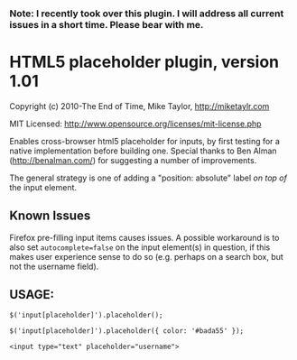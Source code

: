 ### Note: I recently took over this plugin. I will address all current issues in a short time. Please bear with me.

# HTML5 placeholder plugin, version 1.01
Copyright (c) 2010-The End of Time, Mike Taylor, http://miketaylr.com

MIT Licensed: http://www.opensource.org/licenses/mit-license.php

Enables cross-browser html5 placeholder for inputs, by first testing for a native implementation before building one.
Special thanks to Ben Alman (http://benalman.com/) for suggesting a number of improvements.

The general strategy is one of adding a "position: absolute" label *on top of* the input element.

## Known Issues

Firefox pre-filling input items causes issues.  A possible workaround is to also set `autocomplete=false` on the input element(s) in question, if this makes user experience sense to do so (e.g. perhaps on a search box, but not the username field).

## USAGE: 
`$('input[placeholder]').placeholder();`

`$('input[placeholder]').placeholder({
   color: '#bada55'
});`

`<input type="text" placeholder="username">`

